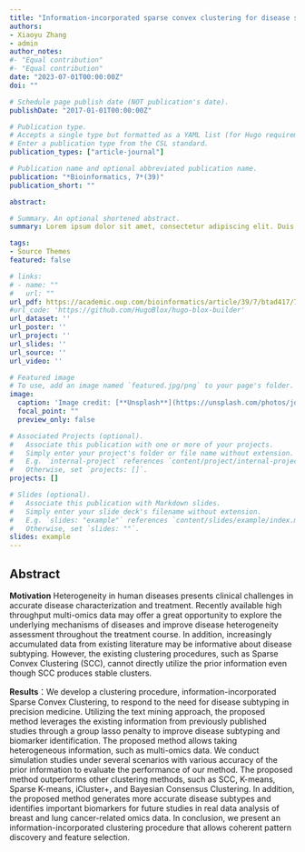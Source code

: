 ```yaml
---
title: "Information-incorporated sparse convex clustering for disease subtyping"
authors:
- Xiaoyu Zhang
- admin
author_notes:
#- "Equal contribution"
#- "Equal contribution"
date: "2023-07-01T00:00:00Z"
doi: ""

# Schedule page publish date (NOT publication's date).
publishDate: "2017-01-01T00:00:00Z"

# Publication type.
# Accepts a single type but formatted as a YAML list (for Hugo requirements).
# Enter a publication type from the CSL standard.
publication_types: ["article-journal"]

# Publication name and optional abbreviated publication name.
publication: "*Bioinformatics, 7*(39)"
publication_short: ""

abstract:

# Summary. An optional shortened abstract.
summary: Lorem ipsum dolor sit amet, consectetur adipiscing elit. Duis posuere tellus ac convallis placerat. Proin tincidunt magna sed ex sollicitudin condimentum.

tags:
- Source Themes
featured: false

# links:
# - name: ""
#   url: ""
url_pdf: https://academic.oup.com/bioinformatics/article/39/7/btad417/7210259
#url_code: 'https://github.com/HugoBlox/hugo-blox-builder'
url_dataset: ''
url_poster: ''
url_project: ''
url_slides: ''
url_source: ''
url_video: ''

# Featured image
# To use, add an image named `featured.jpg/png` to your page's folder. 
image:
  caption: 'Image credit: [**Unsplash**](https://unsplash.com/photos/jdD8gXaTZsc)'
  focal_point: ""
  preview_only: false

# Associated Projects (optional).
#   Associate this publication with one or more of your projects.
#   Simply enter your project's folder or file name without extension.
#   E.g. `internal-project` references `content/project/internal-project/index.md`.
#   Otherwise, set `projects: []`.
projects: []

# Slides (optional).
#   Associate this publication with Markdown slides.
#   Simply enter your slide deck's filename without extension.
#   E.g. `slides: "example"` references `content/slides/example/index.md`.
#   Otherwise, set `slides: ""`.
slides: example
---
```




## Abstract

**Motivation**  Heterogeneity in human diseases presents clinical challenges in accurate disease characterization and treatment. Recently available high throughput multi-omics data may offer a great opportunity to explore the underlying mechanisms of diseases and improve disease heterogeneity assessment throughout the treatment course. In addition, increasingly accumulated data from existing literature may be informative about disease subtyping. However, the existing clustering procedures, such as Sparse Convex Clustering (SCC), cannot directly utilize the prior information even though SCC produces stable clusters. 

**Results**：We develop a clustering procedure, information-incorporated Sparse Convex Clustering, to respond to the need for disease subtyping in precision medicine. Utilizing the text mining approach, the proposed method leverages the existing information from previously published studies through a group lasso penalty to improve disease subtyping and biomarker identification. The proposed method allows taking heterogeneous information, such as multi-omics data. We conduct simulation studies under several scenarios with various accuracy of the prior information to evaluate the performance of our method. The proposed method outperforms other clustering methods, such as SCC, K-means, Sparse K-means, iCluster+, and Bayesian Consensus Clustering. In addition, the proposed method generates more accurate disease subtypes and identifies important biomarkers for future studies in real data analysis of breast and lung cancer-related omics data. In conclusion, we present an information-incorporated clustering procedure that allows coherent pattern discovery and feature selection.

